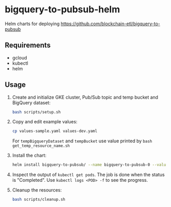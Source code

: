# bigquery-to-pubsub-helm

Helm charts for deploying https://github.com/blockchain-etl/bigquery-to-pubsub

## Requirements

- gcloud
- kubectl
- helm

## Usage

1. Create and initialize GKE cluster, Pub/Sub topic and temp bucket and BigQuery dataset:

    ```bash   
    bash scripts/setup.sh
    ```

1. Copy and edit example values:

    ```bash
    cp values-sample.yaml values-dev.yaml 
    ```

    For `tempBigqueryDataset` and `tempBucket` use value printed by `bash get_temp_resource_name.sh`

1. Install the chart:

    ```bash
    helm install bigquery-to-pubsub/ --name bigquery-to-pubsub-0 --values values-dev.yaml
    ```

1. Inspect the output of `kubectl get pods`. The job is done when the status is "Completed". Use 
`kubectl logs <POD> -f` to see the progress.

1. Cleanup the resources:

    ```bash
    bash scripts/cleanup.sh
    ```
